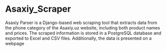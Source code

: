 # Asaxiy_Scraper
Asaxiy Parser is a Django-based web scraping tool that extracts data from the phone category of the Asaxiy.uz website, including both product names and prices. The scraped information is stored in a PostgreSQL database and exported to Excel and CSV files. Additionally, the data is presented on a webpage
